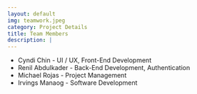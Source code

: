 ```yaml
---
layout: default
img: teamwork.jpeg
category: Project Details
title: Team Members
description: |
---
```

* Cyndi Chin - UI / UX, Front-End Development
* Renil Abdulkader - Back-End Development, Authentication
* Michael Rojas - Project Management
* Irvings Manaog - Software Development
